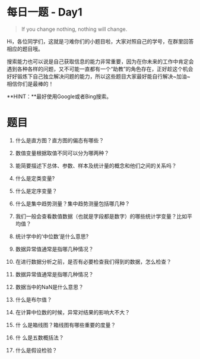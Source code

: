 # 每日一题 - Day1

> If you change nothing, nothing will change.

Hi，各位同学们，这就是刁难你们的小题目啦，大家对照自己的学号，在群里回答相应的题目哦。

搜索能力也可以说是自己获取信息的能力非常重要，因为在你未来的工作中肯定会遇到各种各样的问题，又不可能一直都有一个“助教”的角色存在，正好趁这个机会好好锻炼下自己独立解决问题的能力，所以这些题目大家最好能自行解决~加油~相信你们是最棒的！

**HINT：**最好使用Google或者Bing搜索。

# 题目

1. 什么是直方图？直方图的偏态有哪些？

2. 数值变量根据取值不同可以分为哪两种？

3. 能简要描述下总体、参数、样本及统计量的概念和他们之间的关系吗？

4. 什么是定类变量?

5. 什么是定序变量？

6. 什么是集中趋势测量？集中趋势测量包括哪几种？

7. 我们一般会查看数值数据（也就是字段都是数字）的哪些统计学变量？比如平均值？

8. 统计学中的‘中位数’是什么意思?

9. 数据异常值通常是指哪几种情况？

10. 在进行数据分析之前，是否有必要检查我们得到的数据，怎么检查？

11. 数据异常值通常是指哪几种情况？

12. 数据当中的NaN是什么意思？

13. 什么是布尔值？

14. 在计算中位数的时候，异常对结果的影响大不大？

15. 什 么是箱线图？箱线图有哪些重要的度量？

16. 什 么是五数概括法？

17. 什么是假设检验？
